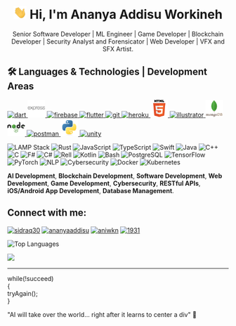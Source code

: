 <div align="center">
  <h1><bold><img src="https://raw.githubusercontent.com/ABSphreak/ABSphreak/master/gifs/Hi.gif" width="30px"> Hi, I'm Ananya Addisu Workineh</bold></h1>
</div>
<div align="center" style="text-style: bold;">
<bold>Senior Software Developer | ML Engineer | Game Developer | Blockchain Developer | Security Analyst and Forensicator | Web Developer | VFX and SFX Artist. 
</div>

## 🛠 Languages & Technologies | Development Areas 
<p align="left">  <a href="https://dart.dev" target="_blank" rel="noreferrer"> <img src="https://www.vectorlogo.zone/logos/dartlang/dartlang-icon.svg" alt="dart" width="40" height="40"/> </a> <a href="https://expressjs.com" target="_blank" rel="noreferrer"> <img src="https://raw.githubusercontent.com/devicons/devicon/master/icons/express/express-original-wordmark.svg" alt="express" width="40" height="40"/> </a> <a href="https://firebase.google.com/" target="_blank" rel="noreferrer"> <img src="https://www.vectorlogo.zone/logos/firebase/firebase-icon.svg" alt="firebase" width="40" height="40"/> </a> <a href="https://flutter.dev" target="_blank" rel="noreferrer"> <img src="https://www.vectorlogo.zone/logos/flutterio/flutterio-icon.svg" alt="flutter" width="40" height="40"/> </a> <a href="https://git-scm.com/" target="_blank" rel="noreferrer"> <img src="https://www.vectorlogo.zone/logos/git-scm/git-scm-icon.svg" alt="git" width="40" height="40"/> </a> <a href="https://heroku.com" target="_blank" rel="noreferrer"> <img src="https://www.vectorlogo.zone/logos/heroku/heroku-icon.svg" alt="heroku" width="40" height="40"/> </a> <a href="https://www.w3.org/html/" target="_blank" rel="noreferrer"> <img src="https://raw.githubusercontent.com/devicons/devicon/master/icons/html5/html5-original-wordmark.svg" alt="html5" width="40" height="40"/> </a> <a href="https://www.adobe.com/in/products/illustrator.html" target="_blank" rel="noreferrer"> <img src="https://www.vectorlogo.zone/logos/adobe_illustrator/adobe_illustrator-icon.svg" alt="illustrator" width="40" height="40"/> </a> <a href="https://www.mongodb.com/" target="_blank" rel="noreferrer"> <img src="https://raw.githubusercontent.com/devicons/devicon/master/icons/mongodb/mongodb-original-wordmark.svg" alt="mongodb" width="40" height="40"/> </a> <a href="https://nodejs.org" target="_blank" rel="noreferrer"> <img src="https://raw.githubusercontent.com/devicons/devicon/master/icons/nodejs/nodejs-original-wordmark.svg" alt="nodejs" width="40" height="40"/> </a> <a href="https://postman.com" target="_blank" rel="noreferrer"> <img src="https://www.vectorlogo.zone/logos/getpostman/getpostman-icon.svg" alt="postman" width="40" height="40"/> </a> <a href="https://www.python.org" target="_blank" rel="noreferrer"> <img src="https://raw.githubusercontent.com/devicons/devicon/master/icons/python/python-original.svg" alt="python" width="40" height="40"/> </a> <a href="https://unity.com/" target="_blank" rel="noreferrer"> <img src="https://www.vectorlogo.zone/logos/unity3d/unity3d-icon.svg" alt="unity" width="40" height="40"/> </a> </p>

![LAMP Stack](https://img.shields.io/badge/-LAMP_Stack-32CD32?style=flat-square&logo=linux&logoColor=white)
![Rust](https://img.shields.io/badge/-Rust-000000?style=flat-square&logo=rust&logoColor=white)
![JavaScript](https://img.shields.io/badge/-JavaScript-323330?style=flat-square&logo=javascript&logoColor=F7DF1E)
![TypeScript](https://img.shields.io/badge/-TypeScript-3178C6?style=flat-square&logo=typescript&logoColor=white)
![Swift](https://img.shields.io/badge/-Swift-FA7343?style=flat-square&logo=swift&logoColor=white)
![Java](https://img.shields.io/badge/-Java-007396?style=flat-square&logo=java&logoColor=white)
![C++](https://img.shields.io/badge/-C++-00599C?style=flat-square&logo=cplusplus&logoColor=white)
![C](https://img.shields.io/badge/-C-A8B9CC?style=flat-square&logo=c&logoColor=white)
![F#](https://img.shields.io/badge/-F%23-378BBA?style=flat-square&logo=fsharp&logoColor=white)
![C#](https://img.shields.io/badge/-C%23-239120?style=flat-square&logo=c-sharp&logoColor=white)
![Rell](https://img.shields.io/badge/-Rell-6A1B9A?style=flat-square)
![Kotlin](https://img.shields.io/badge/-Kotlin-7F52FF?style=flat-square&logo=kotlin&logoColor=white)
![Bash](https://img.shields.io/badge/-Bash-4EAA25?style=flat-square&logo=gnu-bash&logoColor=white)
![PostgreSQL](https://img.shields.io/badge/-PostgreSQL-4169E1?style=flat-square&logo=postgresql&logoColor=white)
![TensorFlow](https://img.shields.io/badge/-TensorFlow-FF6F00?style=flat-square&logo=tensorflow&logoColor=white)
![PyTorch](https://img.shields.io/badge/-PyTorch-EE4C2C?style=flat-square&logo=pytorch&logoColor=white)
![NLP](https://img.shields.io/badge/-NLP-4CC417?style=flat-square&logo=natural-language-processing&logoColor=white)
![Cybersecurity](https://img.shields.io/badge/-Cybersecurity-228B22?style=flat-square&logo=cybersecurity&logoColor=white)
![Docker](https://img.shields.io/badge/-Docker-2496ED?style=flat-square&logo=docker&logoColor=white)
![Kubernetes](https://img.shields.io/badge/-Kubernetes-326CE5?style=flat-square&logo=kubernetes&logoColor=white)

**AI Development**, **Blockchain Development**, **Software Development**, **Web Development**, **Game Development**, **Cybersecurity**, **RESTful APIs**, **iOS/Android App Development**, **Database Management**.
<!--![Python](https://img.shields.io/badge/-Python-3776AB?style=flat-square&logo=python&logoColor=white)-->
<!-- ![Flutter](https://img.shields.io/badge/-Flutter-02569B?style=flat-square&logo=flutter&logoColor=white) -->
<!--![Git](https://img.shields.io/badge/-Git-F05032?style=flat-square&logo=git&logoColor=white)-->
<h2 align="left">Connect with me:</h2>
<p align="left">
<a href="https://twitter.com/sidraq30" target="blank"><img align="center" src="https://raw.githubusercontent.com/rahuldkjain/github-profile-readme-generator/master/src/images/icons/Social/twitter.svg" alt="sidraq30" height="30" width="40" /></a>
<a href="https://linkedin.com/in/ananyaaddisu" target="blank"><img align="center" src="https://raw.githubusercontent.com/rahuldkjain/github-profile-readme-generator/master/src/images/icons/Social/linked-in-alt.svg" alt="ananyaaddisu" height="30" width="40" /></a>
<a href="https://instagram.com/aniwkn" target="blank"><img align="center" src="https://raw.githubusercontent.com/rahuldkjain/github-profile-readme-generator/master/src/images/icons/Social/instagram.svg" alt="aniwkn" height="30" width="40" /></a>
<a href="https://discord.gg/aniwkn" target="blank"><img align="center" src="https://raw.githubusercontent.com/rahuldkjain/github-profile-readme-generator/master/src/images/icons/Social/discord.svg" alt="1931" height="30" width="40" /></a>
</p>

![Top Languages](https://github-readme-stats.vercel.app/api/top-langs/?username=Ananya-Addisu&layout=compact&theme=dracula)

<picture>
  <source
    srcset="https://github-readme-stats.vercel.app/api?username=ananya-addisu&show_icons=true&theme=dark"
    media="(prefers-color-scheme: dark)"
  />
  <source
    srcset="https://github-readme-stats.vercel.app/api?username=ananya-addisu&show_icons=true"
    media="(prefers-color-scheme: light), (prefers-color-scheme: no-preference)"
  />
  <img src="https://github-readme-stats.vercel.app/api?username=ananya-addisu&show_icons=true" />
</picture>

---
 while(!succeed) </br>
 { </br>
   tryAgain(); </br>
 }  </br>

 
"AI will take over the world... right after it learns to center a div" 🤖  

